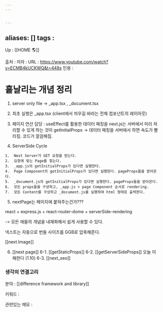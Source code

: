 ```yaml
---
---


---
```

aliases: []
tags : 
---
Up : [[HOME 🌎]]

출처 :
저자 :
URL : https://www.youtube.com/watch?v=ECMB4kUCKWQ&t=448s
인용 : 


#  흩날리는 개념 정리
1. server only file
-> _app.tsx , _document.tsx

2. 최초 실행은 _app.tsx (client에서 띄우길 바라는 전체 컴포넌트의 레이아웃)

3. 페이지 연산 담당 : useEffect를 활용한 데이터 패칭을 next.js는 서버에서 미리 처리할 수 있게 하는 것이  getInitialProps
-> 데이터 패칭을 서버에서 하면 속도가 빨라짐. 코드가 깔끔해짐.


4. ServerSide Cycle
```
1.  Next Server가 GET 요청을 받는다.
2.  요청에 맞는 Page를 찾는다.
3.  _app.js의 getInitialProps가 있다면 실행한다.
4.  Page Component의 getInitialProps가 있다면 실행한다. pageProps들을 받아온다.
5.  _document.js의 getInitialProps가 있다면 실행한다. pageProps들을 받아온다.
6.  모든 props들을 구성하고, _app.js > page Component 순서로 rendering.
7.  모든 Content를 구성하고 _document.js를 실행하여 html 형태로 출력한다.
```


5. nextPage는 페이지에 붙혀주는건가??? 



react + express.js + react-router-dome + serverSide-rendering

-> 모든 애들의 개념을 내재화해서 쉽게 사용할 수 있다.


넥스트는 자동으로 번들 사이즈를 GGB로 압축해준다.

[[next.Image]]


6. [[next page]]
6-1. [[getStaticProps]]
6-2. [[getServerSideProps]] 오늘 이해한다 (1.10)
6-3. [[next_seo]]






### 생각의 연결고리
분야 : [[difference framework and library]]

키워드 :

관련있는 메모 :

